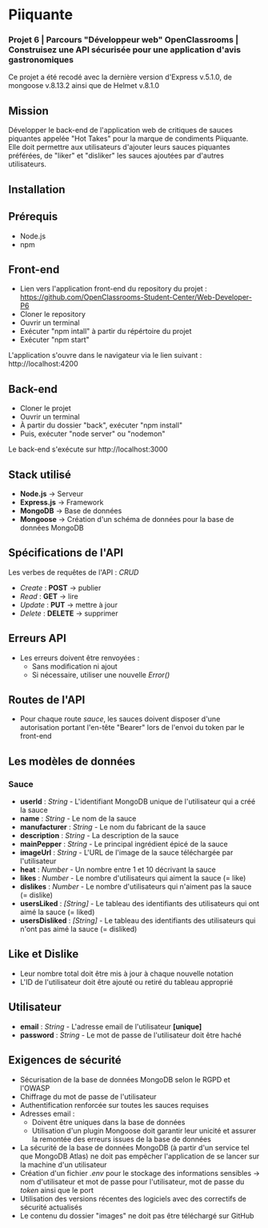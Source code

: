 # Piiquante

### Projet 6 | Parcours "Développeur web" OpenClassrooms | Construisez une API sécurisée pour une application d'avis gastronomiques

Ce projet a été recodé avec la dernière version d'Express v.5.1.0, de mongoose v.8.13.2 ainsi que de Helmet v.8.1.0

## Mission

Développer le back-end de l'application web de critiques de sauces piquantes appelée "Hot Takes" pour la marque de condiments Piiquante. Elle doit permettre aux utilisateurs d'ajouter leurs sauces piquantes préférées, de "liker" et "disliker" les sauces ajoutées par d'autres utilisateurs.

## Installation

## Prérequis

* Node.js
* npm

## Front-end

* Lien vers l'application front-end du repository du projet : https://github.com/OpenClassrooms-Student-Center/Web-Developer-P6
* Cloner le repository
* Ouvrir un terminal
* Exécuter "npm intall" à partir du répértoire du projet
* Exécuter "npm start"

L'application s'ouvre dans le navigateur via le lien suivant : http://localhost:4200

## Back-end

* Cloner le projet
* Ouvrir un terminal
* À partir du dossier "back", exécuter "npm install"
* Puis, exécuter "node server" ou "nodemon"

Le back-end s'exécute sur http://localhost:3000 

## Stack utilisé

* **Node.js** -> Serveur
* **Express.js** -> Framework
* **MongoDB** -> Base de données 
* **Mongoose** -> Création d'un schéma de données pour la base de données MongoDB

## Spécifications de l'API

Les verbes de requêtes de l'API : *CRUD*
* *Create* : **POST** -> publier
* *Read* : **GET** -> lire
* *Update* : **PUT** -> mettre à jour
* *Delete* : **DELETE** -> supprimer

## Erreurs API
* Les erreurs doivent être renvoyées :
    * Sans modification ni ajout
    * Si nécessaire, utiliser une nouvelle *Error()*

## Routes de l'API
* Pour chaque route *sauce*, les sauces doivent disposer d'une autorisation portant l'en-tête "Bearer" lors de l'envoi du token par le front-end

## Les modèles de données

### Sauce
* **userId** : *String* - L'identifiant MongoDB unique de l'utilisateur qui a créé la sauce
* **name** : *String* - Le nom de la sauce
* **manufacturer** : *String* - Le nom du fabricant de la sauce
* **description** : *String* - La description de la sauce
* **mainPepper** : *String* - Le principal ingrédient épicé de la sauce
* **imageUrl** : *String* - L'URL de l'image de la sauce téléchargée par l'utilisateur
* **heat** : *Number* - Un nombre entre 1 et 10 décrivant la sauce
* **likes** : *Number* - Le nombre d'utilisateurs qui aiment la sauce (= like)
* **dislikes** : *Number* - Le nombre d'utilisateurs qui n'aiment pas la sauce (= dislike)
* **usersLiked** : *[String]* - Le tableau des identifiants des utilisateurs qui ont aimé la sauce (= liked)
* **usersDisliked** : *[String]* - Le tableau des identifiants des utilisateurs qui n'ont pas aimé la sauce (= disliked)

## Like et Dislike
* Leur nombre total doit être mis à jour à chaque nouvelle notation
* L'ID de l'utilisateur doit être ajouté ou retiré du tableau approprié

## Utilisateur
* **email** : *String* - L'adresse email de l'utilisateur **[unique]**
* **password** : *String* - Le mot de passe de l'utilisateur doit être haché

## Exigences de sécurité
* Sécurisation de la base de données MongoDB selon le RGPD et l'OWASP
* Chiffrage du mot de passe de l'utilisateur
* Authentification renforcée sur toutes les sauces requises
* Adresses email :
    * Doivent être uniques dans la base de données
    * Utilisation d'un plugin Mongoose doit garantir leur unicité et assurer la remontée des erreurs issues de la base de données
* La sécurité de la base de données MongoDB (à partir d'un service tel que MongoDB Atlas) ne doit pas empêcher l'application de se lancer sur la machine d'un utilisateur
* Création d'un fichier *.env* pour le stockage des informations sensibles -> nom d'utilisateur et mot de passe pour l'utilisateur, mot de passe du *token* ainsi que le port
* Utilisation des versions récentes des logiciels avec des correctifs de sécurité actualisés
* Le contenu du dossier "images" ne doit pas être téléchargé sur GitHub